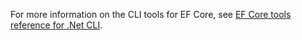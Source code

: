 For more information on the CLI tools for EF Core, see [EF Core tools reference for .Net CLI](/ef/core/miscellaneous/cli/dotnet).